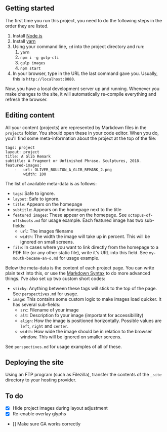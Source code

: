 ## Getting started

The first time you run this project, you need to do the following steps in the order they are listed. 

1. Install [Node.js](https://nodejs.org/en/)
2. Install [yarn](https://yarnpkg.com/lang/en/)
3. Using your command line, ```cd``` into the project directory and run:
    1. ```yarn```
    2. ```npm i -g gulp-cli```
    3. ```gulp images```
    4. ```npm start```
4. In your browser, type in the URL the last command gave you. Usually, this is ```http://localhost:8080```.

Now, you have a local development server up and running. Whenever you make changes to the site, it will automatically re-compile everything and refresh the browser.

## Editing content

All your content (projects) are represented by Markdown files in the ```projects``` folder. You should open these in your code editor. When you do, you'll find some meta-information about the project at the top of the file:

```
tags: project
layout: project
title: A Glib Remark
subtitle: A Fragment or Unfinished Phrase. Sculptures, 2018.
featured-images:
    -   url: OLIVER_BOULTON_A_GLIB_REMARK_2.png
        width: 100
```

The list of available meta-data is as follows:

- ```tags```: Safe to ignore. 
- ```layout```: Safe to ignore. 
- ```title```: Appears on the homepage 
- ```subtitle```: Appears on the homepage next to the title 
- ```featured images```: These appear on the homepage. See ```octopus-of-offshoots.md``` for usage example. Each featured image has two sub-fields:
    - ```url```: The images filename
    - ```width```: The width the image will take up in percent. This will be ignored on small screens.
- ```file```: In cases where you want to link directly from the homepage to a PDF file (or any other static file), write it's URL into this field. See ```my-mouth-became-an-o.md``` for usage example. 

Below the meta-data is the content of each project page. You can write plain text into this, or use the [Markdown Syntax](https://www.markdownguide.org/basic-syntax) to do more advanced things. I've also set up two custom short codes: 

- ```sticky```: Anything between these tags will stick to the top of the page. See ```perspectives.md``` for usage.
- ```image```: This contains some custom logic to make images load quicker. It has several sub-fields:
    - ```src```: Filename of your image
    - ```alt```: Description fo your image (important for accessibillity)
    - ```align```: How the image is positioned horizontally. Possible values are ```left```, ```right``` and ```center```.
    - ```width```: How wide the image should be in relation to the browser window. This will be ignored on smaller screens.

See ```perspectives.md``` for usage examples of all of these.

## Deploying the site

Using an FTP program (such as Filezilla), transfer the contents of the ```_site``` directory to your hosting provider.

## To do
- [x] Hide project images during layout adjustment
- [x] Re-enable overlay glyphs
- [] Make sure GA works correctly